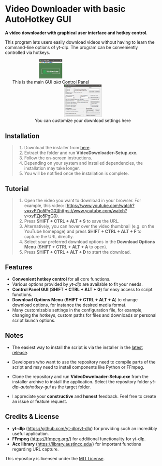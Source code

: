 
# **Video Downloader with basic AutoHotkey GUI**

**A video downloader with graphical user interface and hotkey control.**

This program lets users easily download videos without having to learn the command-line options of yt-dlp. The program can be conveniently controlled via hotkeys.

<div>
  <div style="display: inline-block; text-align: center; margin-right: 10px;">
    <img src="yt_dlp_autohotkey_gui_files/library/assets/main_gui_readme.png" alt="Main GUI" style="width: 25%;">
    <br>
    This is the main GUI <i>aka</i> Control Panel
  </div>
  <div style="display: inline-block; text-align: center; margin-left: 10px;">
    <img src="yt_dlp_autohotkey_gui_files/library/assets/download_options_gui_readme.png" alt="Download Options Menu" style="width: 25%;">
    <br>
    You can customize your download settings here
  </div>
  <br>
</div>

## Installation

> 1. Download the installer from [here](https://github.com/LeoTN/yt-dlp-autohotkey-gui/releases/latest/download/VideoDownloaderInstaller.zip).
> 2. Extract the folder and run **VideoDownloader-Setup.exe**.
> 3. Follow the on-screen instructions.
> 4. Depending on your system and installed dependencies, the installation may take longer.
> 5. You will be notified once the installation is complete.

## Tutorial

> 1. Open the video you want to download in your browser. For example, this video: [https://www.youtube.com/watch?v=xvFZjo5PgG0](https://www.youtube.com/watch?v=xvFZjo5PgG0).
> 2. Press **SHIFT + CTRL + ALT + S** to save the URL.
> 3. Alternatively, you can hover over the video thumbnail (e.g. on the YouTube homepage) and press **SHIFT + CTRL + ALT + F** to capture the URL directly.
> 4. Select your preferred download options in the **Download Options Menu** (**SHIFT + CTRL + ALT + A** to open).
> 5. Press **SHIFT + CTRL + ALT + D** to start the download.

## Features

* **Convenient hotkey control** for all core functions.
* Various options provided by *yt-dlp* are available to fit your needs.
* **Control Panel GUI** (**SHIFT + CTRL + ALT + G**) for easy access to script functions.
* **Download Options Menu** (**SHIFT + CTRL + ALT + A**) to change download options, for instance the desired media format.
* Many customizable settings in the configuration file, for example, changing the hotkeys, custom paths for files and downloads or personal script launch options.

## Notes

* The easiest way to install the script is via the installer in the [latest release](https://github.com/LeoTN/yt-dlp-autohotkey-gui/releases/latest).
* Developers who want to use the repository need to compile parts of the script and may need to install components like Python or FFmpeg.
* Clone the repository and run **VideoDownloader-Setup.exe** from the installer archive to install the application. Select the repository folder *yt-dlp-autohotkey-gui* as the target folder.

* I appreciate your **constructive** and **honest** feedback. Feel free to create an issue or feature request.

## Credits & License

* **yt-dlp** (https://github.com/yt-dlp/yt-dlp) for providing such an incredibly useful application.
* **FFmpeg** (https://ffmpeg.org/) for additional functionality for yt-dlp.
* **Acc library** (https://library.austincc.edu/) for important functions regarding URL capture.

This repository is licensed under the [MIT License](https://github.com/LeoTN/yt-dlp-autohotkey-gui/blob/main/LICENCE).